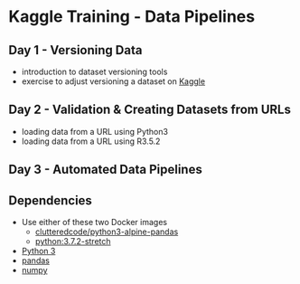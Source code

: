 # Kaggle Training - Data Pipelines

## Day 1 - Versioning Data

  * introduction to dataset versioning tools
  * exercise to adjust versioning a dataset on [Kaggle](https://www.kaggle.com/)

## Day 2 - Validation & Creating Datasets from URLs

  * loading data from a URL using Python3
  * loading data from a URL using R3.5.2

## Day 3 - Automated Data Pipelines


## Dependencies

  * Use either of these two Docker images
    * [clutteredcode/python3-alpine-pandas](https://hub.docker.com/r/clutteredcode/python3-alpine-pandas)
    * [python:3.7.2-stretch](https://hub.docker.com/_/python)
  * [Python 3](https://python.org)
  * [pandas](https://pandas.pydata.org)
  * [numpy](http://www.numpy.org)

